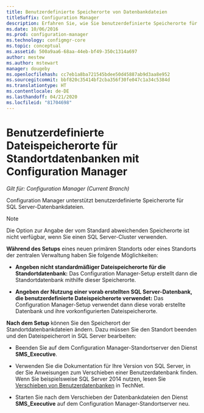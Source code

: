 ```yaml
---
title: Benutzerdefinierte Speicherorte von Datenbankdateien
titleSuffix: Configuration Manager
description: Erfahren Sie, wie Sie benutzerdefinierte Speicherorte für SQL Server-Datenbankdateien angeben.
ms.date: 10/06/2016
ms.prod: configuration-manager
ms.technology: configmgr-core
ms.topic: conceptual
ms.assetid: 500a9aa6-68aa-44eb-bf49-350c1314a697
author: mestew
ms.author: mstewart
manager: dougeby
ms.openlocfilehash: cc7eb1a8ba721545bdee50d45887ab9d3aa8e952
ms.sourcegitcommit: bbf820c35414bf2cba356f30fe047c1a34c5384d
ms.translationtype: HT
ms.contentlocale: de-DE
ms.lasthandoff: 04/21/2020
ms.locfileid: "81704698"
---
```

# <a name="custom-locations-for-configuration-manager-site-database-files"></a>Benutzerdefinierte Dateispeicherorte für Standortdatenbanken mit Configuration Manager

*Gilt für: Configuration Manager (Current Branch)*

 Configuration Manager unterstützt benutzerdefinierte Speicherorte für SQL Server-Datenbankdateien.  

> [!NOTE]  
>  Die Option zur Angabe der vom Standard abweichenden Speicherorte ist nicht verfügbar, wenn Sie einen SQL Server-Cluster verwenden.  

 **Während des Setups** eines neuen primären Standorts oder eines Standorts der zentralen Verwaltung haben Sie folgende Möglichkeiten:  

-   **Angeben nicht standardmäßiger Dateispeicherorte für die Standortdatenbank:** Das Configuration Manager-Setup erstellt dann die Standortdatenbank mithilfe dieser Speicherorte.  

-   **Angeben der Nutzung einer vorab erstellten SQL Server-Datenbank, die benutzerdefinierte Dateispeicherorte verwendet:**  Das Configuration Manager-Setup verwendet dann diese vorab erstellte Datenbank und ihre vorkonfigurierten Dateispeicherorte.  

**Nach dem Setup** können Sie den Speicherort der Standortdatenbankdateien ändern. Dazu müssen Sie den Standort beenden und den Dateispeicherort in SQL Server bearbeiten:  

-   Beenden Sie auf dem Configuration Manager-Standortserver den Dienst **SMS_Executive**.  

-   Verwenden Sie die Dokumentation für Ihre Version von SQL Server, in der Sie Anweisungen zum Verschieben einer Benutzerdatenbank finden. Wenn Sie beispielsweise SQL Server 2014 nutzen, lesen Sie [Verschieben von Benutzerdatenbanken](https://technet.microsoft.com/library/ms345483\(v=sql.120\).aspx) in TechNet.  

-   Starten Sie nach dem Verschieben der Datenbankdateien den Dienst **SMS_Executive** auf dem Configuration Manager-Standortserver neu.  
